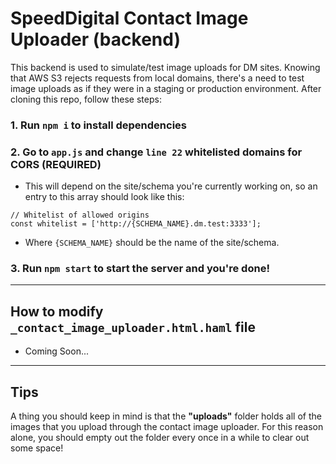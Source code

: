 # SpeedDigital Contact Image Uploader (backend)

This backend is used to simulate/test image uploads for DM sites. 
Knowing that AWS S3 rejects requests from local domains, there's a need to test image uploads as if they were in a staging or production environment. After cloning this repo, follow these steps:

### 1. Run `npm i` to install dependencies

### 2. Go to `app.js` and change `line 22` whitelisted domains for CORS (REQUIRED)
- This will depend on the site/schema you're currently working on, so an entry to this array should look like this:
```
// Whitelist of allowed origins
const whitelist = ['http://{SCHEMA_NAME}.dm.test:3333'];
```
- Where `{SCHEMA_NAME}` should be the name of the site/schema.

### 3. Run `npm start` to start the server and you're done!
-----------------------------
## How to modify `_contact_image_uploader.html.haml` file
* Coming Soon...

-----------------------------

## Tips
A thing you should keep in mind is that the **"uploads"** folder holds all of the images that you upload through the contact image uploader. For this reason alone, you should empty out the folder every once in a while to clear out some space!
